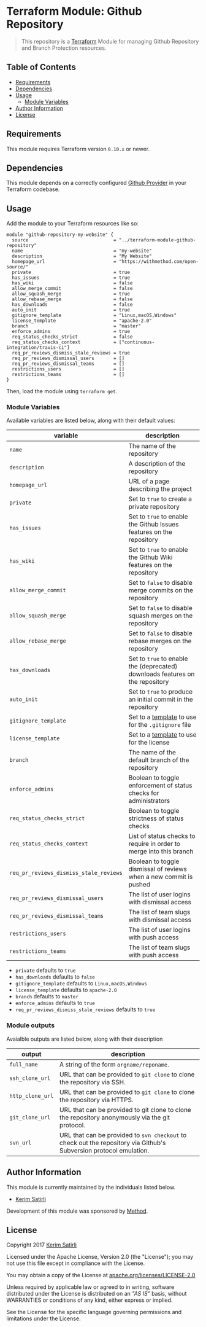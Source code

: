 # Terraform Module: Github Repository

> This repository is a [Terraform](https://terraform.io/) Module for managing Github Repository and Branch Protection resources.

## Table of Contents

- [Requirements](#requirements)
- [Dependencies](#dependencies)
- [Usage](#usage)
  - [Module Variables](#module-variables)
- [Author Information](#author-information)
- [License](#license)

## Requirements

This module requires Terraform version `0.10.x` or newer.

## Dependencies

This module depends on a correctly configured [Github Provider](https://www.terraform.io/docs/providers/github/index.html) in your Terraform codebase.

## Usage

Add the module to your Terraform resources like so:

```hcl
module "github-repository-my-website" {
  source                               = "../terraform-module-github-repository"
  name                                 = "my-website"
  description                          = "My Website"
  homepage_url                         = "https://withmethod.com/open-source/"
  private                              = true
  has_issues                           = true
  has_wiki                             = false
  allow_merge_commit                   = false
  allow_squash_merge                   = true
  allow_rebase_merge                   = false
  has_downloads                        = false
  auto_init                            = true
  gitignore_template                   = "Linux,macOS,Windows"
  license_template                     = "apache-2.0"
  branch                               = "master"
  enforce_admins                       = true
  req_status_checks_strict             = false
  req_status_checks_context            = ["continuous-integration/travis-ci"]
  req_pr_reviews_dismiss_stale_reviews = true
  req_pr_reviews_dismissal_users       = []
  req_pr_reviews_dismissal_teams       = []
  restrictions_users                   = []
  restrictions_teams                   = []
}
```

Then, load the module using `terraform get`.

### Module Variables

Available variables are listed below, along with their default values:

| variable                                | description |
|-----------------------------------------|-|
| `name`                                  | The name of the repository |
| `description`                           | A description of the repository |
| `homepage_url`                          | URL of a page describing the project |
| `private`                               | Set to `true` to create a private repository |
| `has_issues`                            | Set to `true` to enable the Github Issues features on the repository |
| `has_wiki`                              | Set to `true` to enable the Github Wiki features on the repository |
| `allow_merge_commit`                    | Set to `false` to disable merge commits on the repository |
| `allow_squash_merge`                    | Set to `false` to disable squash merges on the repository |
| `allow_rebase_merge`                    | Set to `false` to disable rebase merges on the repository |
| `has_downloads`                         | Set to `true` to enable the (deprecated) downloads features on the repository |
| `auto_init`                             | Set to `true` to produce an initial commit in the repository |
| `gitignore_template`                    | Set to a [template](https://github.com/github/gitignore) to use for the `.gitignore` file |
| `license_template`                      | Set to a [template](https://github.com/github/choosealicense.com/tree/gh-pages/_licenses) to use for the license |
| `branch`                                | The name of the default branch of the repository |
| `enforce_admins`                        | Boolean to toggle enforcement of status checks for administrators |
| `req_status_checks_strict`              | Boolean to toggle strictness of status checks |
| `req_status_checks_context`             | List of status checks to require in order to merge into this branch |
| `req_pr_reviews_dismiss_stale_reviews`  | Boolean to toggle dismissal of reviews when a new commit is pushed |
| `req_pr_reviews_dismissal_users`        | The list of user logins with dismissal access |
| `req_pr_reviews_dismissal_teams`        | The list of team slugs with dismissal access |
| `restrictions_users`                    | The list of user logins with push access |
| `restrictions_teams`                    | The list of team slugs with push access |

- `private` defaults to `true`
- `has_downloads` defaults to `false`
- `gitignore_template` defaults to `Linux,macOS,Windows`
- `license_template` defaults to `apache-2.0`
- `branch` defaults to `master`
- `enforce_admins` defaults to `true`
- `req_pr_reviews_dismiss_stale_reviews` defaults to `true`

### Module outputs

Avaialble outputs are listed below, along with their description

| output            | description                                                                                                         |
|-------------------|---------------------------------------------------------------------------------------------------------------------|
| `full_name`       | A string of the form `orgname/reponame`.                                                                            |
| `ssh_clone_url`   | URL that can be provided to `git clone` to clone the repository via SSH.                                            |
| `http_clone_url`  | URL that can be provided to `git clone` to clone the repository via HTTPS.                                          |
| `git_clone_url`   | URL that can be provided to git clone to clone the repository anonymously via the git protocol.                     |
| `svn_url`         | URL that can be provided to `svn checkout` to check out the repository via Github's Subversion protocol emulation.  |

## Author Information

This module is currently maintained by the individuals listed below.

- [Kerim Satirli](https://github.com/ksatirli)

Development of this module was sponsored by [Method](https://github.com/withmethod).

## License

Copyright 2017 [Kerim Satirli](https://github.com/ksatirli)

Licensed under the Apache License, Version 2.0 (the "License"); you may not use this file except in compliance with the License.

You may obtain a copy of the License at [apache.org/licenses/LICENSE-2.0](http://www.apache.org/licenses/LICENSE-2.0)

Unless required by applicable law or agreed to in writing, software distributed under the License is distributed on an _"AS IS"_ basis, without WARRANTIES or conditions of any kind, either express or implied.

See the License for the specific language governing permissions and limitations under the License.

